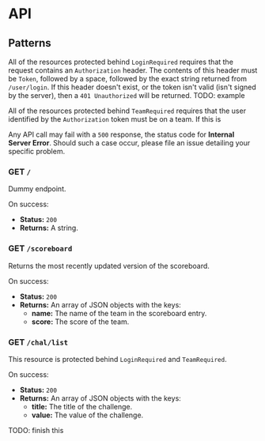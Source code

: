 # API

## Patterns

All of the resources protected behind `LoginRequired` requires that the request contains an `Authorization` header. The contents of this header must be `Token`, followed by a space, followed by the exact string returned from `/user/login`. If this header doesn't exist, or the token isn't valid (isn't signed by the server), then a `401 Unauthorized` will be returned. TODO: example

All of the resources protected behind `TeamRequired` requires that the user identified by the `Authorization` token must be on a team. If this is

Any API call may fail with a `500` response, the status code for **Internal Server Error**. Should such a case occur, please file an issue detailing your specific problem.

### GET `/`

Dummy endpoint.

On success:

- **Status:** `200`
- **Returns:** A string.

### GET `/scoreboard`

Returns the most recently updated version of the scoreboard.

On success:

- **Status:** `200`
- **Returns:** An array of JSON objects with the keys:
  - **name:** The name of the team in the scoreboard entry.
  - **score:** The score of the team.

### GET `/chal/list`

This resource is protected behind `LoginRequired` and `TeamRequired`.

On success:

- **Status:** `200`
- **Returns:** An array of JSON objects with the keys:
  - **title:** The title of the challenge.
  - **value:** The value of the challenge.

TODO: finish this
